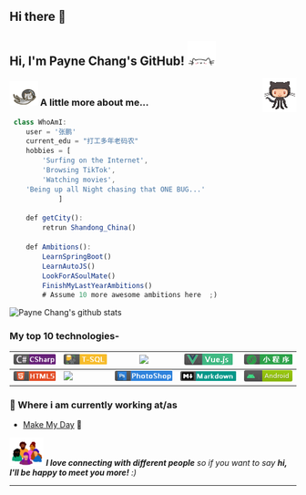 


## Hi there 👋
<h2> Hi, I'm Payne Chang's GitHub! <img src="https://github.com/MoreBlue/MoreBlue/blob/main/beckon/meow.gif" width="50"></h2>
<img align='right' src='https://github.com/MoreBlue/MoreBlue/blob/main/beckon/gitdudoomini.gif' width='60"'>

### <img src="https://github.com/MoreBlue/MoreBlue/blob/main/beckon/fly.gif" width="50"> A little more about me...  

```javascript
 class WhoAmI:
 	user = '张鹏'
	current_edu = "打工多年老码农"
	hobbies = [
        'Surfing on the Internet',
        'Browsing TikTok',
        'Watching movies',
	'Being up all Night chasing that ONE BUG...'
			]
	
	def getCity():
		retrun Shandong_China()
	
	def Ambitions():
		LearnSpringBoot()
		LearnAutoJS()
		LookForASoulMate()
		FinishMyLastYearAmbitions()
		# Assume 10 more awesome ambitions here  ;)
```

![Payne Chang's github stats](https://github-readme-stats.vercel.app/api?username=MoreBlue&show_icons=true&theme=radical) 

### My top 10 technologies-

| ![](https://github.com/MoreBlue/MoreBlue/blob/main/badges/csharp.png) | ![](https://github.com/MoreBlue/MoreBlue/blob/main/badges/sql.png) | ![](https://github.com/Rishit-dagli/Rishit-dagli/blob/master/badges/javascript.svg) | ![](https://github.com/MoreBlue/MoreBlue/blob/main/badges/vue.png) | ![](https://github.com/MoreBlue/MoreBlue/blob/main/badges/miniprogram.png) |
| ------------------------------------------------------------ | ------------------------------------------------------------ | ------------------------------------------------------------ | ------------------------------------------------------------ | ------------------------------------------------------------ |
| ![](https://github.com/MoreBlue/MoreBlue/blob/main/badges/h5.png) | ![](https://github.com/Rishit-dagli/Rishit-dagli/blob/master/badges/node.svg) | ![](https://github.com/MoreBlue/MoreBlue/blob/main/badges/ps.png) | ![](https://github.com/MoreBlue/MoreBlue/blob/main/badges/markdown.png) | ![](https://github.com/MoreBlue/MoreBlue/blob/main/badges/android.png) |


### 💼 Where i am currently working at/as

- [Make My Day](https://) 💼 
<!--
- [Open World: Freelance](https://stephenajulu.com)
-->



<img src="https://github.com/MoreBlue/MoreBlue/blob/main/beckon/bottom.gif" width="60"> <em><b>I love connecting with different people</b> so if you want to say <b>hi, I'll be happy to meet you more!</b> :)</em>


---


<!--
**MoreBlue/MoreBlue** is a ✨ _special_ ✨ repository because its `README.md` (this file) appears on your GitHub profile.

Here are some ideas to get you started:

- 🔭 I’m currently working on ...
- 🌱 I’m currently learning ...
- 👯 I’m looking to collaborate on ...
- 🤔 I’m looking for help with ...
- 💬 Ask me about ...
- 📫 How to reach me: ...
- 😄 Pronouns: ...
- ⚡ Fun fact: ...
-->
